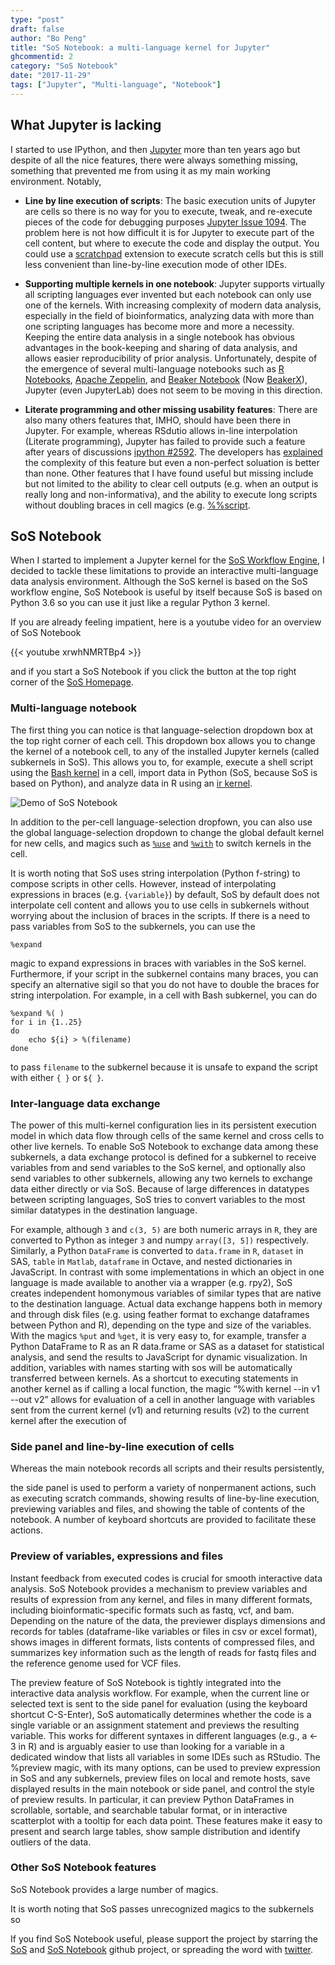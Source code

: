 ```yaml
---
type: "post"
draft: false
author: "Bo Peng"
title: "SoS Notebook: a multi-language kernel for Jupyter"
ghcommentid: 2
category: "SoS Notebook"
date: "2017-11-29"
tags: ["Jupyter", "Multi-language", "Notebook"]
---
```


## What Jupyter is lacking

I started to use IPython, and then [Jupyter](http://jupyter.org/) more than ten years ago but despite of all the nice features,
there were always something missing, something that prevented me from using it as my main working environment. Notably,

* **Line by line execution of scripts**: The basic execution units of Jupyter are cells so
there is no way for you to execute, tweak, and re-execute pieces of the code for debugging purposes
[Jupyter Issue 1094](https://github.com/jupyter/notebook/issues/1094). The problem here is not how difficult it is
for Jupyter to execute part of the cell content, but where to execute the code and display the
output. You could use a [scratchpad](https://github.com/minrk/nbextension-scratchpad) extension to execute scratch cells but 
this is still less convenient than line-by-line execution mode of other IDEs.

* **Supporting multiple kernels in one notebook**: Jupyter supports virtually all scripting languages ever invented but each 
notebook can only use one of the kernels. With increasing complexity of modern data analysis, especially in the field of
bioinformatics, analyzing data with more than one scripting languages has become more and more a necessity. Keeping the
entire data analysis in a single notebook has obvious advantages in the book-keeping and sharing of data analysis, and allows
easier reproducibility of prior analysis. Unfortunately, despite of the emergence of several multi-language notebooks such as
[R Notebooks](http://rmarkdown.rstudio.com/r_notebooks.html),
[Apache Zeppelin](https://zeppelin.apache.org/), and [Beaker Notebook](http://beakernotebook.com/) 
(Now [BeakerX](https://github.com/twosigma/beakerx)), Jupyter (even JupyterLab) does not seem to be moving in this
direction.

* **Literate programming and other missing usability features**: There are also many others features that, IMHO, should have been
there in Jupyter. For example, whereas RSdutio allows in-line interpolation (Literate programming), Jupyter has failed to provide
such a feature after years of discussions [ipython #2592](https://github.com/ipython/ipython/pull/2592). The developers has 
[explained](https://github.com/jupyter/help/issues/41) the complexity of this feature but even a non-perfect soluation
is better than none. Other features that I have found useful but missing include but not limited to the ability to clear cell outputs 
(e.g. when an output is really long and non-informativa), and the ability to execute long scripts without doubling 
braces in cell magics (e.g. [%%script](http://ipython.readthedocs.io/en/stable/interactive/magics.html).

## SoS Notebook

When I started to implement a Jupyter kernel for the [SoS Workflow Engine](https://vatlab.github.io/sos-docs/), I decided to
tackle these limitations to provide an interactive multi-language data analysis environment. Although the SoS kernel is
based on the SoS workflow engine, SoS Notebook is useful by itself because SoS is based on Python 3.6 so you can use it
just like a regular Python 3 kernel. 

If you are already feeling impatient, here is a youtube video for an overview of SoS Notebook

{{< youtube xrwhNMRTBp4 >}}

and if you start a SoS Notebook if you click the 
<i class="fa fa-rocket" aria-hidden="true"></i>
button at the top right corner of the
[SoS Homepage](https://vatlab.github.io/sos-docs/).


### Multi-language notebook

The first thing you can notice is that language-selection dropdown box at the top right corner of each cell. This dropdown
box allows you to change the kernel of a notebook cell, to any of the installed Jupyter kernels (called subkernels in
SoS). This allows you to, for example, execute a shell script using the [Bash kernel](https://github.com/takluyver/bash_kernel)
in a cell, import data in Python (SoS, because SoS is based on Python), and analyze data in R using an
[ir kernel](https://github.com/IRkernel/IRkernel).

![Demo of SoS Notebook](https://vatlab.github.io/sos-docs/doc/media/SoS_Notebook.gif)

In addition to the per-cell language-selection dropfown, you can also use the global language-selection dropdown to change
the global default kernel for new cells, and magics such as [`%use`](https://vatlab.github.io/sos-docs/doc/documentation/SoS_Magics.html#%use-1023)
and [`%with`](https://vatlab.github.io/sos-docs/doc/documentation/SoS_Magics.html#%with-1024) to switch kernels in the cell.

It is worth noting that SoS uses string interpolation (Python f-string) to compose scripts in other cells. However,
instead of interpolating expressions in braces (e.g. `{variable}`) by default, SoS by default does not interpolate
cell content and allows you to use cells in subkernels without worrying about the inclusion of braces in the scripts.
If there is a need to pass variables from SoS to the subkernels, you can use the

```
%expand
```

magic to expand expressions in braces with variables in the SoS kernel. Furthermore, if your script in the subkernel
contains many braces, you can specify an alternative sigil so that you do not have to double the braces for string
interpolation. For example, in a cell with Bash subkernel, you can do
 
```
%expand %( )
for i in {1..25}
do
    echo ${i} > %(filename)
done
```
to pass `filename` to the subkernel because it is unsafe to expand the script with either `{ }` or `${ }`.


### Inter-language data exchange

The power of this multi-kernel configuration lies in its persistent execution model in which data flow through cells of the
same kernel and cross cells to other live kernels. To enable SoS Notebook to exchange data among these subkernels, a data 
exchange protocol is defined for a subkernel to receive variables from and send variables to the SoS kernel, and optionally
also send variables to other subkernels, allowing any two kernels to exchange data either directly or via SoS. Because of
large differences in datatypes between scripting languages, SoS tries to convert variables to the most similar datatypes in
the destination language.

For example, although `3` and `c(3, 5)` are both numeric arrays in `R`, they are converted to Python as integer `3` and 
numpy `array([3, 5])` respectively. Similarly, a Python `DataFrame` is converted to `data.frame` in `R`, `dataset` in SAS,
`table` in `Matlab`, `dataframe` in Octave, and nested dictionaries in JavaScript. In contrast with some implementations in
which an object in one language is made available to another via a wrapper (e.g. rpy2), SoS creates independent homonymous
variables of similar types that are native to the destination language. Actual data exchange happens both in memory and 
through disk files (e.g. using feather format to exchange dataframes between Python and R), depending on the type and
size of the variables. With the magics `%put` and `%get`, it is very easy to, for example, transfer a Python DataFrame to R
as an R data.frame or SAS as a dataset for statistical analysis, and send the results to JavaScript for dynamic visualization.
In addition, variables with names starting with sos will be automatically transferred between kernels. As a shortcut 
to executing statements in another kernel as if calling a local function, the magic “%with kernel --in v1 --out v2” 
allows for evaluation of a cell in another language with variables sent from the current kernel (v1) and returning results
(v2) to the current kernel after the execution of 

### Side panel and line-by-line execution of cells

Whereas the main notebook records all scripts and their results persistently,

the side panel is used to perform a variety of nonpermanent actions, such as executing scratch commands,
showing results of line-by-line execution, previewing variables and files, and showing the table of contents 
of the notebook. A number of keyboard shortcuts are provided to facilitate these actions.

###	Preview of variables, expressions and files

Instant feedback from executed codes is crucial for smooth interactive data analysis.
SoS Notebook provides a mechanism to preview variables and results of expression from any kernel,
and files in many different formats, including bioinformatic-specific formats such as fastq, vcf, and bam.
Depending on the nature of the data, the previewer displays dimensions and records for tables (dataframe-like 
variables or files in csv or excel format), shows images in different formats, lists contents of compressed
files, and summarizes key information such as the length of reads for fastq files and the reference genome used for VCF files.

The preview feature of SoS Notebook is tightly integrated into the interactive data analysis workflow. 
For example, when the current line or selected text is sent to the side panel for evaluation (using the 
keyboard shortcut C-S-Enter), SoS automatically determines whether the code is a single variable or an 
assignment statement and previews the resulting variable. This works for different syntaxes in different 
languages (e.g., a <- 3 in R) and is arguably easier to use than looking for a variable in a dedicated
window that lists all variables in some IDEs such as RStudio.
The %preview magic, with its many options, can be used to preview expression in SoS and any subkernels,
preview files on local and remote hosts, save displayed results in the main notebook or side panel, and control
the style of preview results. In particular, it can preview Python DataFrames in scrollable, sortable, and searchable tabular format, or in interactive scatterplot with a tooltip for each data point. These features make it easy to present and search large tables, show sample distribution and identify outliers of the data.


### Other SoS Notebook features

SoS Notebook provides a large number of magics.

It is worth noting that SoS passes unrecognized magics to the subkernels so 

If you find SoS Notebook useful, please support the project by starring the [SoS](https://github.com/vatlab/SoS) and [SoS Notebook](https://github.com/vatlab/sos-notebook)
github project, or spreading the word with [twitter](https://twitter.com/ScriptOfScripts).
